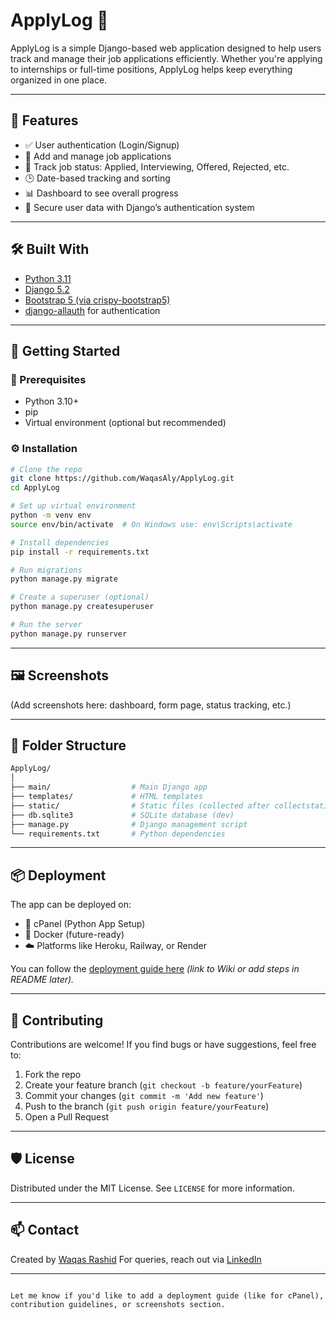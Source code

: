 # ApplyLog 📝

ApplyLog is a simple Django-based web application designed to help users track and manage their job applications efficiently. Whether you're applying to internships or full-time positions, ApplyLog helps keep everything organized in one place.

---

## 🔧 Features

- ✅ User authentication (Login/Signup)
- 📌 Add and manage job applications
- 📁 Track job status: Applied, Interviewing, Offered, Rejected, etc.
- 🕒 Date-based tracking and sorting
- 📊 Dashboard to see overall progress
- 🔐 Secure user data with Django’s authentication system

---

## 🛠️ Built With

- [Python 3.11](https://www.python.org/)
- [Django 5.2](https://www.djangoproject.com/)
- [Bootstrap 5 (via crispy-bootstrap5)](https://github.com/django-crispy-forms/crispy-bootstrap5)
- [django-allauth](https://github.com/pennersr/django-allauth) for authentication

---

## 🚀 Getting Started

### 🔑 Prerequisites

- Python 3.10+
- pip
- Virtual environment (optional but recommended)

### ⚙️ Installation

```bash
# Clone the repo
git clone https://github.com/WaqasAly/ApplyLog.git
cd ApplyLog

# Set up virtual environment
python -m venv env
source env/bin/activate  # On Windows use: env\Scripts\activate

# Install dependencies
pip install -r requirements.txt

# Run migrations
python manage.py migrate

# Create a superuser (optional)
python manage.py createsuperuser

# Run the server
python manage.py runserver
````

---

## 🖼️ Screenshots

(Add screenshots here: dashboard, form page, status tracking, etc.)

---

## 📁 Folder Structure

```bash
ApplyLog/
│
├── main/                  # Main Django app
├── templates/             # HTML templates
├── static/                # Static files (collected after collectstatic)
├── db.sqlite3             # SQLite database (dev)
├── manage.py              # Django management script
└── requirements.txt       # Python dependencies
```

---

## 📦 Deployment

The app can be deployed on:

* 🐘 cPanel (Python App Setup)
* 🐳 Docker (future-ready)
* ☁️ Platforms like Heroku, Railway, or Render

You can follow the [deployment guide here](#) *(link to Wiki or add steps in README later).*

---

## 🤝 Contributing

Contributions are welcome! If you find bugs or have suggestions, feel free to:

1. Fork the repo
2. Create your feature branch (`git checkout -b feature/yourFeature`)
3. Commit your changes (`git commit -m 'Add new feature'`)
4. Push to the branch (`git push origin feature/yourFeature`)
5. Open a Pull Request

---

## 🛡 License

Distributed under the MIT License. See `LICENSE` for more information.

---

## 📫 Contact

Created by [Waqas Rashid](https://github.com/WaqasAly)
For queries, reach out via [LinkedIn](https://www.linkedin.com/in/waqas-rashid1/)

---

```

Let me know if you'd like to add a deployment guide (like for cPanel), contribution guidelines, or screenshots section.
```
